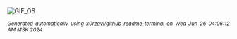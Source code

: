 <div align="justify">
<picture>
    <source media="(prefers-color-scheme: dark)" srcset="https://i.ibb.co/tHRWcgf/output-gif.gif">
    <source media="(prefers-color-scheme: light)" srcset="https://i.ibb.co/tHRWcgf/output-gif.gif">
    <img alt="GIF_OS" src="https://i.ibb.co/tHRWcgf/output-gif.gif">
</picture>

<sub><i>Generated automatically using [x0rzavi/github-readme-terminal](https://github.com/x0rzavi/github-readme-terminal) on Wed Jun 26 04:06:12 AM MSK 2024</i></sub>

</div>

<!-- Image deletion URL: https://ibb.co/YNgq8m9/5124531402de6b54bfbd0c0ce16ae0ac -->